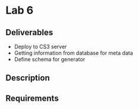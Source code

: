 # Lab 6

## Deliverables

* Deploy to CS3 server
* Getting information from database for meta data
* Define schema for generator

## Description

## Requirements

